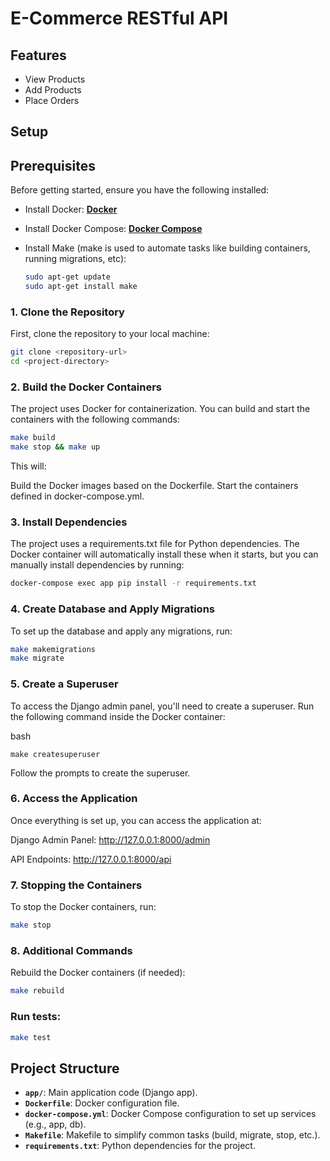 # E-Commerce RESTful API

## Features
- View Products
- Add Products
- Place Orders

## Setup

## Prerequisites
Before getting started, ensure you have the following installed:

- Install Docker: **[Docker](https://docs.docker.com/get-docker/)**
- Install Docker Compose: **[Docker Compose](https://docs.docker.com/compose/install/)**
- Install Make (make is used to automate tasks like building containers, running migrations, etc):
  
  ```bash
  sudo apt-get update
  sudo apt-get install make
  ```

### 1. Clone the Repository
First, clone the repository to your local machine:

```bash
git clone <repository-url>
cd <project-directory>
```

### 2. Build the Docker Containers
The project uses Docker for containerization. You can build and start the containers with the following commands:

```bash
make build
make stop && make up
```

This will:

Build the Docker images based on the Dockerfile.
Start the containers defined in docker-compose.yml.


### 3. Install Dependencies
The project uses a requirements.txt file for Python dependencies. The Docker container will automatically install these when it starts, but you can manually install dependencies by running:

```bash
docker-compose exec app pip install -r requirements.txt
```


### 4. Create Database and Apply Migrations
To set up the database and apply any migrations, run:

```bash
make makemigrations
make migrate
```

### 5. Create a Superuser
To access the Django admin panel, you'll need to create a superuser. Run the following command inside the Docker container:

bash
```
make createsuperuser
```
Follow the prompts to create the superuser.

### 6. Access the Application
Once everything is set up, you can access the application at:

Django Admin Panel: http://127.0.0.1:8000/admin

API Endpoints: http://127.0.0.1:8000/api


### 7. Stopping the Containers
To stop the Docker containers, run:

```bash
make stop
```


### 8. Additional Commands
Rebuild the Docker containers (if needed):

```bash
make rebuild
```

### Run tests:

```bash
make test
```

## Project Structure
- **`app/`**: Main application code (Django app).
- **`Dockerfile`**: Docker configuration file.
- **`docker-compose.yml`**: Docker Compose configuration to set up services (e.g., app, db).
- **`Makefile`**: Makefile to simplify common tasks (build, migrate, stop, etc.).
- **`requirements.txt`**: Python dependencies for the project.
